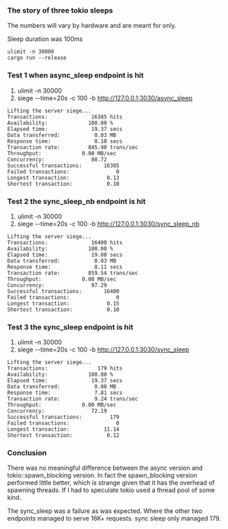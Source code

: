 ### The story of three tokio sleeps

The numbers will vary by hardware and are meant for only.

Sleep duration was 100ms

    ulimit -n 30000
    cargo run --release


### Test 1 when async_sleep endpoint is hit

1. ulimit -n 30000
2. siege --time=20s -c 100 -b http://127.0.0.1:3030/async_sleep

```
Lifting the server siege...
Transactions:		       16385 hits
Availability:		      100.00 %
Elapsed time:		       19.37 secs
Data transferred:	        0.03 MB
Response time:		        0.10 secs
Transaction rate:	      845.90 trans/sec
Throughput:		        0.00 MB/sec
Concurrency:		       88.72
Successful transactions:       16385
Failed transactions:	           0
Longest transaction:	        0.13
Shortest transaction:	        0.10
```

### Test 2 the sync_sleep_nb endpoint is hit

1. ulimit -n 30000
2. siege --time=20s -c 100 -b http://127.0.0.1:3030/sync_sleep_nb

```
Lifting the server siege...
Transactions:		       16400 hits
Availability:		      100.00 %
Elapsed time:		       19.08 secs
Data transferred:	        0.03 MB
Response time:		        0.11 secs
Transaction rate:	      859.54 trans/sec
Throughput:		        0.00 MB/sec
Concurrency:		       97.29
Successful transactions:       16400
Failed transactions:	           0
Longest transaction:	        0.15
Shortest transaction:	        0.10
```

### Test 3 the sync_sleep endpoint is hit

1. ulimit -n 30000
2. siege --time=20s -c 100 -b http://127.0.0.1:3030/sync_sleep

```
Lifting the server siege...
Transactions:		         179 hits
Availability:		      100.00 %
Elapsed time:		       19.37 secs
Data transferred:	        0.00 MB
Response time:		        7.81 secs
Transaction rate:	        9.24 trans/sec
Throughput:		        0.00 MB/sec
Concurrency:		       72.19
Successful transactions:         179
Failed transactions:	           0
Longest transaction:	       11.14
Shortest transaction:	        0.12
```

### Conclusion

There was no meaningful difference between the async version and tokio::spawn_blocking version. In fact the spawn_blocking version performed little better, which is strange given that it has the overhead of spawning threads.
If I had to speculate tokio used a thread pool of some kind.

The sync_sleep was a failure as was expected. Where the other two endpoints managed to serve 16K+ requests. sync sleep only managed 179.
